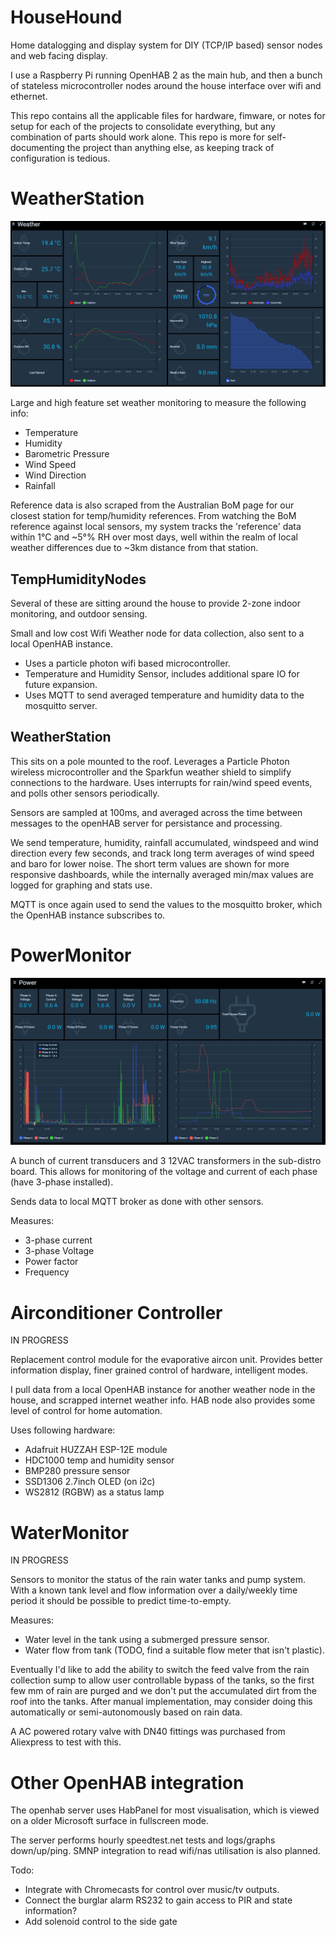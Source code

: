 # HouseHound

Home datalogging and display system for DIY (TCP/IP based) sensor nodes and web facing display.

I use a Raspberry Pi running OpenHAB 2 as the main hub, and then a bunch of stateless microcontroller nodes around the house interface over wifi and ethernet.

This repo contains all the applicable files for hardware, fimware, or notes for setup for each of the projects to consolidate everything, but any combination of parts should work alone. This repo is more for self-documenting the project than anything else, as keeping track of configuration is tedious.

# WeatherStation

![Weather](Images/WeatherPanel.png?raw=true "WeatherStation View")

Large and high feature set weather monitoring to measure the following info:
- Temperature
- Humidity
- Barometric Pressure
- Wind Speed
- Wind Direction
- Rainfall

Reference data is also scraped from the Australian BoM page for our closest station for temp/humidity references. From watching the BoM reference against local sensors, my system tracks the 'reference' data within 1°C and ~5°% RH over most days, well within the realm of local weather differences due to ~3km distance from that station.

## TempHumidityNodes

Several of these are sitting around the house to provide 2-zone indoor monitoring, and outdoor sensing.

Small and low cost Wifi Weather node for data collection, also sent to a local OpenHAB instance.

- Uses a particle photon wifi based microcontroller.
- Temperature and Humidity Sensor, includes additional spare IO for future expansion.
- Uses MQTT to send averaged temperature and humidity data to the mosquitto server.

## WeatherStation

This sits on a pole mounted to the roof. Leverages a Particle Photon wireless microcontroller and the Sparkfun weather shield to simplify connections to the hardware. Uses interrupts for rain/wind speed events, and polls other sensors periodically.

Sensors are sampled at 100ms, and averaged across the time between messages to the openHAB server for persistance and processing.

We send temperature, humidity, rainfall accumulated, windspeed and wind direction every few seconds, and track long term averages of wind speed and baro for lower noise. The short term values are shown for more responsive dashboards, while the internally averaged min/max values are logged for graphing and stats use.

MQTT is once again used to send the values to the mosquitto broker, which the OpenHAB instance subscribes to.

# PowerMonitor

![Power](Images/PowerPanel.png?raw=true "PowerStation View")

A bunch of current transducers and 3 12VAC transformers in the sub-distro board. This allows for monitoring of the voltage and current of each phase (have 3-phase installed).

Sends data to local MQTT broker as done with other sensors.

Measures:
- 3-phase current 
- 3-phase Voltage
- Power factor
- Frequency

# Airconditioner Controller

IN PROGRESS

Replacement control module for the evaporative aircon unit. Provides better information display, finer grained control of hardware, intelligent modes.

I pull data from a local OpenHAB instance for another weather node in the house, and scrapped internet weather info.
HAB node also provides some level of control for home automation.

Uses following hardware:
- Adafruit HUZZAH ESP-12E module
- HDC1000 temp and humidity sensor
- BMP280 pressure sensor
- SSD1306 2.7inch OLED (on i2c)
- WS2812 (RGBW) as a status lamp

# WaterMonitor

IN PROGRESS

Sensors to monitor the status of the rain water tanks and pump system.
With a known tank level and flow information over a daily/weekly time period it should be possible to predict time-to-empty.

Measures:
- Water level in the tank using a submerged pressure sensor.
- Water flow from tank (TODO, find a suitable flow meter that isn't plastic).

Eventually I'd like to add the ability to switch the feed valve from the rain collection sump to allow user controllable bypass of the tanks, so the first few mm of rain are purged and we don't put the accumulated dirt from the roof into the tanks. After manual implementation, may consider doing this automatically or semi-autonomously based on rain data.

A AC powered rotary valve with DN40 fittings was purchased from Aliexpress to test with this.

# Other OpenHAB integration

The openhab server uses HabPanel for most visualisation, which is viewed on a older Microsoft surface in fullscreen mode.

The server performs hourly speedtest.net tests and logs/graphs down/up/ping. SMNP integration to read wifi/nas utilisation is also planned.

Todo:

- Integrate with Chromecasts for control over music/tv outputs.
- Connect the burglar alarm RS232 to gain access to PIR and state information?
- Add solenoid control to the side gate
